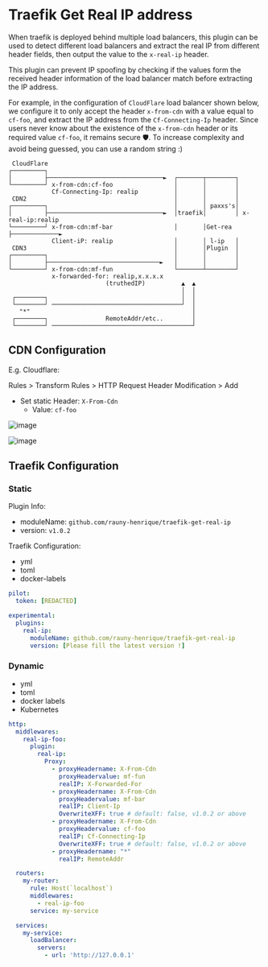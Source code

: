 # Traefik Get Real IP address

<!-- cspell:words traefik middlewares proxyHeadername proxyHeadervalue Kubernetes -->

When traefik is deployed behind multiple load balancers, this plugin can be used to detect different load balancers and extract the real IP from different header fields, then output the value to the `x-real-ip` header.

This plugin can prevent IP spoofing by checking if the values form the received header information of the load balancer match before extracting the IP address.

For example, in the configuration of `CloudFlare` load balancer shown below, we configure it to only accept the header `x-from-cdn` with a value equal to `cf-foo`, and extract the IP address from the `Cf-Connecting-Ip` header. Since users never know about the existence of the `x-from-cdn` header or its required value `cf-foo`, it remains secure 🛡️. To increase complexity and avoid being guessed, you can use a random string :)

```
 CloudFlare
┌─────────┐
│         ├────────────────────────────────►  ┌───────┬────────┐
└─────────┘ x-from-cdn:cf-foo                 │       │        │
            Cf-Connecting-Ip: realip          │       │        │
 CDN2                                         │       │        │
┌─────────┐                                   │       │ paxxs's│
│         ├────────────────────────────────►  │traefik│        │ x-real-ip:realip
└─────────┘ x-from-cdn:mf-bar                 │       │Get-rea ├─────────────►
            Client-iP: realip                 │       │ l-ip   │
 CDN3                                         │       │Plugin  │
┌─────────┐                                   │       │        │
│         ├───────────────────────────────►   │       │        │
└─────────┘ x-from-cdn:mf-fun                 └───────┴────────┘
            x-forwarded-for: realip,x.x.x.x
                           (truthedIP)          ▲  ▲
                                                │  │
 ┌────────┐                                     │  │
 └────────┘ ────────────────────────────────────┘  │
   "*"                                             │
 ┌────────┐                RemoteAddr/etc..        │
 └────────┘ ───────────────────────────────────────┘
```

## CDN Configuration

E.g. Cloudflare:

Rules > Transform Rules > HTTP Request Header Modification > Add
- Set static Header: `X-From-Cdn`
  - Value: `cf-foo`

![image](https://user-images.githubusercontent.com/10364775/164590908-43edab8a-cdc8-4d4c-abd6-542b6c798f3b.png)

![image](https://user-images.githubusercontent.com/10364775/164591134-4dd2fc97-cd0e-4deb-8fe3-bcd4555ebbde.png)

## Traefik Configuration
### Static

Plugin Info:
- moduleName: `github.com/rauny-henrique/traefik-get-real-ip`
- version: `v1.0.2`

Traefik Configuration:
- yml
- toml
- docker-labels

```yml
pilot:
  token: [REDACTED]

experimental:
  plugins:
    real-ip:
      moduleName: github.com/rauny-henrique/traefik-get-real-ip
      version: [Please fill the latest version !]
```

### Dynamic

- yml
- toml
- docker labels
- Kubernetes

```yml
http:
  middlewares:
    real-ip-foo:
      plugin:
        real-ip:
          Proxy:
            - proxyHeadername: X-From-Cdn
              proxyHeadervalue: mf-fun
              realIP: X-Forwarded-For
            - proxyHeadername: X-From-Cdn
              proxyHeadervalue: mf-bar
              realIP: Client-Ip
              OverwriteXFF: true # default: false, v1.0.2 or above
            - proxyHeadername: X-From-Cdn
              proxyHeadervalue: cf-foo
              realIP: Cf-Connecting-Ip
              OverwriteXFF: true # default: false, v1.0.2 or above
            - proxyHeadername: "*"
              realIP: RemoteAddr

  routers:
    my-router:
      rule: Host(`localhost`)
      middlewares:
        - real-ip-foo
      service: my-service

  services:
    my-service:
      loadBalancer:
        servers:
          - url: 'http://127.0.0.1'
```
